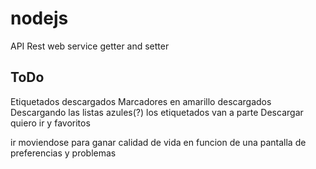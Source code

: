 # nodejs

API Rest web service getter and setter

## ToDo

Etiquetados descargados
Marcadores en amarillo descargados
Descargando las listas azules(?) los etiquetados van a parte
Descargar quiero ir y favoritos

ir moviendose para ganar calidad de vida en funcion de una pantalla de preferencias y problemas
